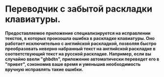 <h1>Переводчик с забытой раскладки клавиатуры.</h1>

<h4>Предоставляемое приложение специализируется на <b>исправлении текстов</b>, в которых произошла ошибка в раскладке клавиатуры. Оно работает исключительно <b>с английской раскладкой</b>, позволяя быстро преобразовать неверно набранный текст на английской раскладке в соответствующий текст на русской раскладке. Например, если вы случайно ввели "ghbdtn", приложение автоматически переведет его в "привет", сэкономив ваше время и уменьшив необходимость вручную исправлять такие ошибки.</h4>

